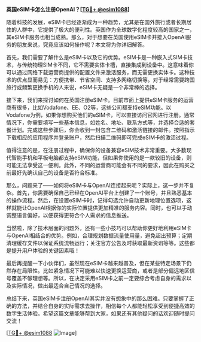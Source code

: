 **英国eSIM卡怎么注册OpenAI？[[TG💪+ @esim1088](https://t.me/s/esim1088)]**

随着科技的发展，eSIM卡已经逐渐成为一种趋势，尤其是在国外旅行或者长期居住的人群中，它提供了极大的便利性。英国作为全球数字化程度较高的国家之一，其eSIM卡服务也相当成熟。那么，对于想要在英国使用eSIM卡并接入OpenAI服务的朋友来说，究竟应该如何操作呢？本文将为你详细解答。

首先，我们需要了解什么是eSIM卡以及它的优势。eSIM卡是一种嵌入式SIM卡技术，与传统物理SIM卡不同，它不需要实体卡槽，直接集成到设备中。这意味着你可以通过网络下载运营商提供的配置文件来激活服务，而无需更换实体卡。这种技术的优点显而易见：方便携带、节省空间、支持多网络切换等。对于经常需要跨国旅行或频繁更换手机的人来说，eSIM卡无疑是一个非常棒的选择。

接下来，我们来探讨如何在英国注册eSIM卡。目前市面上提供eSIM卡服务的运营商有很多，比如Vodafone、EE、O2等，这些公司都支持eSIM功能。以Vodafone为例，如果你想购买他们的eSIM卡，可以直接访问官网进行注册。通常情况下，你需要填写一些基本信息，如姓名、地址、联系方式等，并选择合适的套餐计划。完成这些步骤后，你会收到一封包含二维码和激活链接的邮件。按照指示下载相应的应用程序并登录账户，然后扫描二维码即可完成eSIM卡的激活过程。

值得注意的是，在注册过程中，确保你的设备兼容eSIM技术非常重要。大多数现代智能手机和平板电脑都支持eSIM功能，但如果你使用的是一款较旧的设备，则可能无法享受这一便利。此外，不同的运营商可能会有不同的要求，因此在购买之前最好先确认自己的设备是否符合标准。

那么，问题来了——如何将eSIM卡与OpenAI连接起来呢？实际上，这一步并不复杂。首先，你需要确保自己已经在OpenAI平台上创建了一个账号，并且熟悉基本的操作流程。然后，在设置eSIM卡时，记得勾选允许自动更新地理位置选项，这样就能让OpenAI根据你的实际位置提供更加精准的服务内容。同时，也可以手动调整语言偏好，以便获得更符合个人需求的信息推送。

当然啦，除了技术层面的问题外，还有一些小技巧可以帮助你更好地利用eSIM卡与OpenAI相结合的优势。例如，合理规划数据流量使用量，避免超出预算；定期清理缓存文件以保证系统流畅运行；关注官方公告及时获取最新资讯等等。这些都是提升用户体验的关键因素哦！

最后再提醒一下小伙伴们，虽然现在eSIM卡越来越普及，但在某些特定场景下仍然存在局限性。比如紧急情况下可能难以快速更换运营商，或者是部分偏远地区信号覆盖不够理想等。所以，在决定采用eSIM卡之前一定要综合考虑自身的需求以及实际情况，做出最适合自己情况的选择。

总结下来，英国eSIM卡注册OpenAI其实并没有想象中的那么困难。只要掌握了正确的方法，并结合自身的实际需求去操作，相信每个人都能轻松享受到便捷高效的数字生活体验。希望这篇文章能够帮到大家，如果还有其他疑问的话欢迎随时提问交流！

[[TG💪+ @esim1088](https://t.me/s/esim1088) ![Image](https://i.postimg.cc/4NQfJmqS/Snipaste-2025-05-13-00-14-12.png)]
